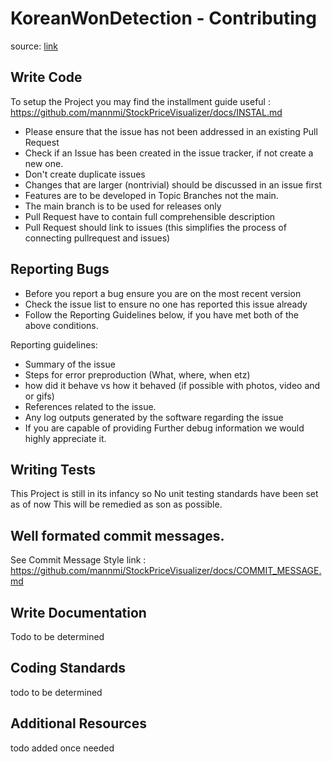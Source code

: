 # KoreanWonDetection - Contributing    
source: [link](https://raw.githubusercontent.com/mannmi/KoreanWonDetection/refs/heads/main/docs/CONTRIBUTING.md)

## Write Code
To setup the Project you may find the installment guide useful : https://github.com/mannmi/StockPriceVisualizer/docs/INSTAL.md  

* Please ensure that the issue has not been addressed in an existing Pull Request
* Check if an Issue has been created in the issue tracker, if not create a new one.
* Don't create duplicate issues
* Changes that are larger (nontrivial) should be discussed in an issue first 
* Features are to be developed in Topic Branches not the main.
* The main branch is to be used for releases only
* Pull Request have to contain full comprehensible description 
* Pull Request should link to issues (this simplifies the process of connecting pullrequest and issues)

## Reporting Bugs
* Before you report a bug ensure you are on the most recent version
* Check the issue list to ensure no one has reported this issue already
* Follow the Reporting Guidelines below, if you have met both of the above conditions.
   
Reporting guidelines:  
* Summary of the issue
* Steps for error preproduction (What, where, when etz)
* how did it behave vs how it behaved (if possible with photos, video and or gifs)
* References related to the issue.
* Any log outputs generated by the software regarding the issue
* If you are capable of providing Further debug information we would highly appreciate it.

## Writing Tests
This Project is still in its infancy so No unit testing standards have been set as of now
This will be remedied as son as possible.

## Well formated commit messages.
See Commit Message Style link : https://github.com/mannmi/StockPriceVisualizer/docs/COMMIT_MESSAGE.md

## Write Documentation
Todo to be determined

## Coding Standards
todo to be determined

## Additional Resources
todo added once needed


